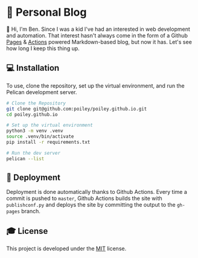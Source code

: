 # :page_facing_up: Personal Blog

:wave: Hi, I'm Ben. Since I was a kid I've had an interested in web development and automation. That interest hasn't 
always come in the form of a Github [Pages](https://pages.github.com/) & [Actions](https://github.com/features/actions) 
powered Markdown-based blog, but now it has. Let's see how long I keep this thing up.

## :computer: Installation

To use, clone the repository, set up the virtual environment, and run the Pelican development server.

```bash
# Clone the Repository
git clone git@github.com:poiley/poiley.github.io.git
cd poiley.github.io

# Set up the virtual environment
python3 -m venv .venv
source .venv/bin/activate
pip install -r requirements.txt

# Run the dev server
pelican --list
```
    
## :iphone: Deployment

Deployment is done automatically thanks to Github Actions. Every time a commit is pushed to `master`, Github
Actions builds the site with `publishconf.py` and deploys the site by committing the output to the `gh-pages` branch.


## :mortar_board: License

This project is developed under the [MIT](https://choosealicense.com/licenses/mit/) license.